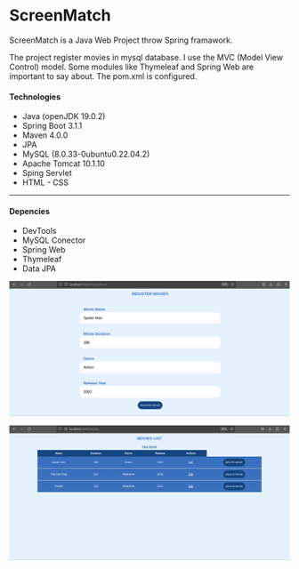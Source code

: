 # ScreenMatch

ScreenMatch is a Java Web Project throw Spring framawork.

The project register movies in mysql database. I use the MVC (Model View Control) model. Some modules like Thymeleaf and Spring Web are important to say about. The pom.xml is configured.

#### Technologies

* Java (openJDK 19.0.2)
* Spring Boot 3.1.1
* Maven 4.0.0 
* JPA
* MySQL (8.0.33-0ubuntu0.22.04.2)
* Apache Tomcat 10.1.10
* Sping Servlet
* HTML - CSS

***

#### Depencies

* DevTools
* MySQL Conector
* Spring Web
* Thymeleaf
* Data JPA

![Register Movie](img/reg.png)

![Movie List](img/list.png)
